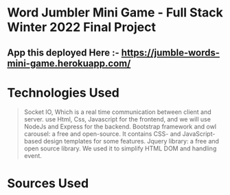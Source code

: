 # Word Jumbler Mini Game - Full Stack Winter 2022 Final Project
## App this deployed Here :- https://jumble-words-mini-game.herokuapp.com/

# Technologies Used
> Socket IO, Which is a real time communication between client and server.
> use Html, Css, Javascript for the frontend, and we will use NodeJs and Express for the backend.
> Bootstrap framework and owl carousel:  a free and open-source. It contains CSS- and JavaScript-based design templates for some features.
> Jquery library: a free and open source library.  We used it to simplify HTML DOM and handling event.


# Sources Used 

